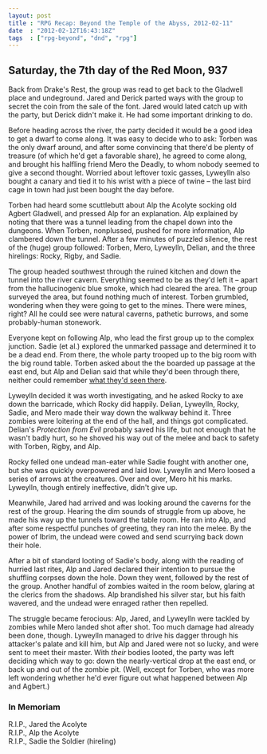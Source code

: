 ```yaml
---
layout: post
title : "RPG Recap: Beyond the Temple of the Abyss, 2012-02-11"
date  : "2012-02-12T16:43:18Z"
tags  : ["rpg-beyond", "dnd", "rpg"]
---
```

## Saturday, the 7th day of the Red Moon, 937

Back from Drake's Rest, the group was read to get back to the Gladwell place
and undeground.  Jared and Derick parted ways with the group to secret the coin
from the sale of the font.  Jared would lated catch up with the party, but
Derick didn't make it.  He had some important drinking to do.

Before heading across the river, the party decided it would be a good idea to
get a dwarf to come along.  It was easy to decide who to ask: Torben was the
only dwarf around, and after some convincing that there'd be plenty of treasure
(of which he'd get a favorable share), he agreed to come along, and brought his
halfling friend Mero the Deadly, to whom nobody seemed to give a second
thought.  Worried about leftover toxic gasses, Lyweylln also bought a canary
and tied it to his wrist with a piece of twine – the last bird cage in town had
just been bought the day before.

Torben had heard some scuttlebutt about Alp the Acolyte socking old Agbert
Gladwell, and pressed Alp for an explanation.  Alp explained by noting that
there was a tunnel leading from the chapel down into the dungeons.  When
Torben, nonplussed, pushed for more information, Alp clambered down the tunnel.
After a few minutes of puzzled silence, the rest of the (huge) group followed:
Torben, Mero, Lyweylln, Delian, and the three hirelings: Rocky, Rigby, and
Sadie.

The group headed southwest through the ruined kitchen and down the tunnel into
the river cavern.  Everything seemed to be as they'd left it – apart from the
hallucinogenic blue smoke, which had cleared the area.  The group surveyed the
area, but found nothing much of interest.  Torben grumbled, wondering when they
were going to get to the mines.  There were mines, right?  All he could see
were natural caverns, pathetic burrows, and some probably-human stonework.

Everyone kept on following Alp, who lead the first group up to the complex
junction.   Sadie (et al.) explored the unmarked passage and determined it to
be a dead end.  From there, the whole party trooped up to the big room with the
big round table.  Torben asked about the the boarded up passage at the east
end, but Alp and Delian said that while they'd been through there, neither
could remember [what they'd seen
there](http://rjbs.manxome.org/rubric/entry/1928).

Lyweylln decided it was worth investigating, and he asked Rocky to axe down the
barricade, which Rocky did happily.  Delian, Lyweylln, Rocky, Sadie, and Mero
made their way down the walkway behind it.  Three zombies were loitering at the
end of the hall, and things got complicated.  Delian's *Protection from Evil*
probably saved his life, but not enough that he wasn't badly hurt, so he shoved
his way out of the melee and back to safety with Torben, Rigby, and Alp.

Rocky felled one undead man-eater while Sadie fought with another one, but she
was quickly overpowered and laid low.  Lyweylln and Mero loosed a series of
arrows at the creatures.  Over and over, Mero hit his marks.  Lyweylln, though
entirely ineffective, didn't give up.

Meanwhile, Jared had arrived and was looking around the caverns for the rest of
the group.  Hearing the dim sounds of struggle from up above, he made his way
up the tunnels toward the table room.  He ran into Alp, and after some
respectful punches of greeting, they ran into the melee.  By the power of
Ibrim, the undead were cowed and send scurrying back down their hole.

After a bit of standard looting of Sadie's body, along with the reading of
hurried last rites, Alp and Jared declared their intention to pursue the
shuffling corpses down the hole.  Down they went, followed by the rest of the
group.  Another handful of zombies waited in the room below, glaring at the
clerics from the shadows.  Alp brandished his silver star, but his faith
wavered, and the undead were enraged rather then repelled.

The struggle became ferocious: Alp, Jared, and Lyweylln were tackled by zombies
while Mero landed shot after shot.  Too much damage had already been done,
though.  Lyweylln managed to drive his dagger through his attacker's palate and
kill him, but Alp and Jared were not so lucky, and were sent to meet their
master.  With *their* bodies looted, the party was left deciding which way to
go:  down the nearly-vertical drop at the east end, or back up and out of the
zombie pit.  (Well, except for Torben, who was more left wondering whether he'd
ever figure out what happened between Alp and Agbert.)

### In Memoriam

R.I.P., Jared the Acolyte  
R.I.P., Alp the Acolyte  
R.I.P., Sadie the Soldier (hireling)

